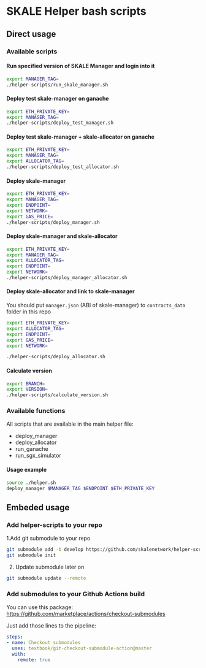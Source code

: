 # SKALE Helper bash scripts

## Direct usage

### Available scripts

#### Run specified version of SKALE Manager and login into it

```bash
export MANAGER_TAG=
./helper-scripts/run_skale_manager.sh
```

#### Deploy test skale-manager on ganache

```bash
export ETH_PRIVATE_KEY=
export MANAGER_TAG=
./helper-scripts/deploy_test_manager.sh
```

#### Deploy test skale-manager + skale-allocator on ganache

```bash
export ETH_PRIVATE_KEY=
export MANAGER_TAG=
export ALLOCATOR_TAG=
./helper-scripts/deploy_test_allocator.sh
```

#### Deploy skale-manager

```bash
export ETH_PRIVATE_KEY=
export MANAGER_TAG=
export ENDPOINT=
export NETWORK=
export GAS_PRICE=
./helper-scripts/deploy_manager.sh
```

#### Deploy skale-manager and skale-allocator

```bash
export ETH_PRIVATE_KEY=
export MANAGER_TAG=
export ALLOCATOR_TAG=
export ENDPOINT=
export NETWORK=
./helper-scripts/deploy_manager_allocator.sh
```

#### Deploy skale-allocator and link to skale-manager

You should put `manager.json` (ABI of skale-manager) to `contracts_data` folder in this repo

```bash
export ETH_PRIVATE_KEY=
export ALLOCATOR_TAG=
export ENDPOINT=
export GAS_PRICE=
export NETWORK=

./helper-scripts/deploy_allocator.sh
```

#### Calculate version

```bash
export BRANCH=
export VERSION=
./helper-scripts/calculate_version.sh
```

### Available functions

All scripts that are available in the main helper file:

- deploy_manager
- deploy_allocator
- run_ganache
- run_sgx_simulator

#### Usage example

```bash
source ./helper.sh
deploy_manager $MANAGER_TAG $ENDPOINT $ETH_PRIVATE_KEY
```

## Embeded usage

### Add helper-scripts to your repo

1.Add git submodule to your repo

```bash
git submodule add -b develop https://github.com/skalenetwork/helper-scripts.git
git submodule init
```

2. Update submodule later on

```bash
git submodule update --remote
```


### Add submodules to your Github Actions build

You can use this package: https://github.com/marketplace/actions/checkout-submodules

Just add those lines to the pipeline:

```yml
steps:
- name: Checkout submodules
  uses: textbook/git-checkout-submodule-action@master
  with:
    remote: true
```